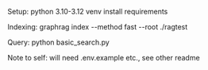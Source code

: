 Setup:
python 3.10-3.12
venv
install requirements

Indexing:
graphrag index --method fast --root ./ragtest

Query:
python basic_search.py

Note to self: will need .env.example etc., see other readme